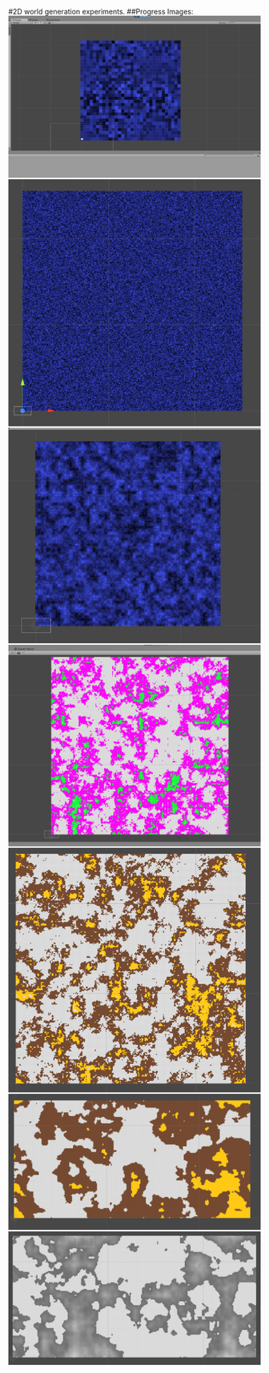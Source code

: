 #2D world generation experiments.
##Progress Images:
![image1](DevImages/perlin1.png "Interation 1")
![image2](DevImages/perlin2.png "Interation 2")
![image3](DevImages/perlin3.png "Interation 3")
![image4](DevImages/perlin4.png "Interation 4")
![image5](DevImages/perlin5.png "Interation 5")
![image6](DevImages/perlin6.png "Interation 6")
![image7](DevImages/perlin7.png "Interation 7")